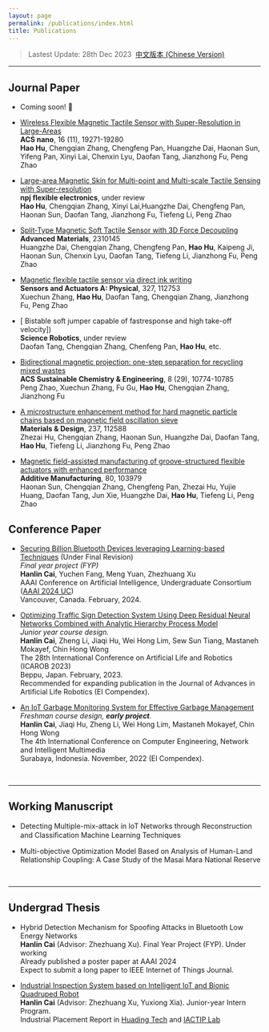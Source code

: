 ```yaml
---
layout: page
permalink: /publications/index.html
title: Publications
---
```


> Lastest Update: 28th Dec 2023&nbsp;  [中文版本 (Chinese Version)](https://caihanlin.com/file/publications-zh/)

---
## Journal Paper

- Coming soon! 🚀
- [Wireless Flexible Magnetic Tactile Sensor with Super-Resolution in Large-Areas](https://pubs.acs.org/doi/epdf/10.1021/acsnano.2c08664)<br>**ACS nano**, 16 (11), 19271-19280<br>**Hao Hu**, Chengqian Zhang, Chengfeng Pan, Huangzhe Dai, Haonan Sun, Yifeng Pan, Xinyi Lai, Chenxin Lyu, Daofan Tang, Jianzhong Fu, Peng Zhao

- [Large-area Magnetic Skin for Multi-point and Multi-scale Tactile Sensing with Super-resolution](https://www.researchsquare.com/article/rs-3722802/v1)<br>**npj flexible electronics**, under review<br>**Hao Hu**, Chengqian Zhang, Xinyi Lai,Huangzhe Dai, Chengfeng Pan, Haonan Sun, Daofan Tang, Jianzhong Fu, Tiefeng Li, Peng Zhao

- [Split‐Type Magnetic Soft Tactile Sensor with 3D Force Decoupling](https://onlinelibrary.wiley.com/doi/abs/10.1002/adma.202310145)<br>**Advanced Materials**, 2310145<br>Huangzhe Dai, Chengqian Zhang, Chengfeng Pan, **Hao Hu**, Kaipeng Ji, Haonan Sun, Chenxin Lyu, Daofan Tang, Tiefeng Li, Jianzhong Fu, Peng Zhao

- [Magnetic flexible tactile sensor via direct ink writing](https://www.sciencedirect.com/science/article/abs/pii/S0924424721002168)<br>**Sensors and Actuators A: Physical**, 327, 112753<br>Xuechun Zhang, **Hao Hu**, Daofan Tang, Chengqian Zhang, Jianzhong Fu, Peng Zhao

- [ Bistable soft jumper capable of fastresponse and high take-off velocity])<br>**Science Robotics**, under review<br>Daofan Tang, Chengqian Zhang, Chenfeng Pan, **Hao Hu**, etc.

- [Bidirectional magnetic projection: one-step separation for recycling mixed wastes](https://pubs.acs.org/doi/abs/10.1021/acssuschemeng.0c02461)<br>**ACS Sustainable Chemistry & Engineering**, 8 (29), 10774-10785<br>Peng Zhao, Xuechun Zhang, Fu Gu, **Hao Hu**, Chengqian Zhang, Jianzhong Fu

- [A microstructure enhancement method for hard magnetic particle chains based on magnetic field oscillation sieve](https://www.sciencedirect.com/science/article/pii/S0264127523010043)<br>**Materials & Design**, 237, 112588<br>Zhezai Hu, Chengqian Zhang, Haonan Sun, Huangzhe Dai, Daofan Tang, **Hao Hu**, Tiefeng Li, Jianzhong Fu, Peng Zhao

- [Magnetic field-assisted manufacturing of groove-structured flexible actuators with enhanced performance](https://www.sciencedirect.com/science/article/abs/pii/S2214860424000253)<br>**Additive Manufacturing**, 80, 103979<br>Haonan Sun, Chengqian Zhang, Chengfeng Pan, Zhezai Hu, Yujie Huang, Daofan Tang, Jun Xie, Huangzhe Dai, **Hao Hu**, Tiefeng Li, Peng Zhao
  <br>


## Conference Paper

- [Securing Billion Bluetooth Devices leveraging Learning-based Techniques](https://caihanlin.com/file/404/) (Under Final Revision)<br>*Final year project (FYP)*<br>**Hanlin Cai**, Yuchen Fang, Meng Yuan, Zhezhuang Xu<br>AAAI Conference on Artificial Intelligence, Undergraduate Consortium ([AAAI 2024 UC](https://aaai.org/aaai-conference/undergraduate-consortium/))<br>Vancouver, Canada. February, 2024.

- [Optimizing Traffic Sign Detection System Using Deep Residual Neural Networks Combined with Analytic Hierarchy Process Model](https://www.researchgate.net/publication/374730865)<br>*Junior year course design.*<br>**Hanlin Cai**, Zheng Li, Jiaqi Hu, Wei Hong Lim, Sew Sun Tiang, Mastaneh Mokayef, Chin Hong Wong<br>The 28th International Conference on Artificial Life and Robotics (ICAROB 2023)<br>Beppu, Japan. February, 2023.<br>Recommended for expanding publication in the Journal of Advances in Artificial Life Robotics (EI Compendex).

- [An IoT Garbage Monitoring System for Effective Garbage Management](https://www.researchgate.net/publication/368410220_An_IoT_Garbage_Monitoring_System_for_Effective_Garbage_Management)<br>*Freshman course design, **early project**.*<br>**Hanlin Cai**, Jiaqi Hu, Zheng Li, Wei Hong Lim, Mastaneh Mokayef, Chin Hong Wong<br>The 4th International Conference on Computer Engineering, Network and Intelligent Multimedia<br>Surabaya, Indonesia. November, 2022 (EI Compendex).<br>

  <br>
---

## Working Manuscript

- Detecting Multiple-mix-attack in IoT Networks through Reconstruction and Classiﬁcation Machine Learning Techniques<br>

- Multi-objective Optimization Model Based on Analysis of Human-Land Relationship Coupling: A Case Study of the Masai Mara National Reserve<br>

  <br>

---

## Undergrad Thesis

- Hybrid Detection Mechanism for Spoofing Attacks in Bluetooth Low Energy Networks<br>**Hanlin Cai** (Advisor: Zhezhuang Xu). Final Year Project (FYP). Under working<br>Already published a poster paper at AAAI 2024<br>Expect to submit a long paper to IEEE Internet of Things Journal.

- [Industrial Inspection System based on Intelligent IoT and Bionic Quadruped Robot](https://caihanlin.com/mypaper/thesis/IP-report.pdf)<br>**Hanlin Cai** (Advisor: Zhezhuang Xu, Yuxiong Xia). Junior-year Intern Program.<br>Industrial Placement Report in [Huading Tech](http://www.hdim.com.cn/) and [IACTIP Lab](https://dqxy.fzu.edu.cn/en/)<br>

  <br>
